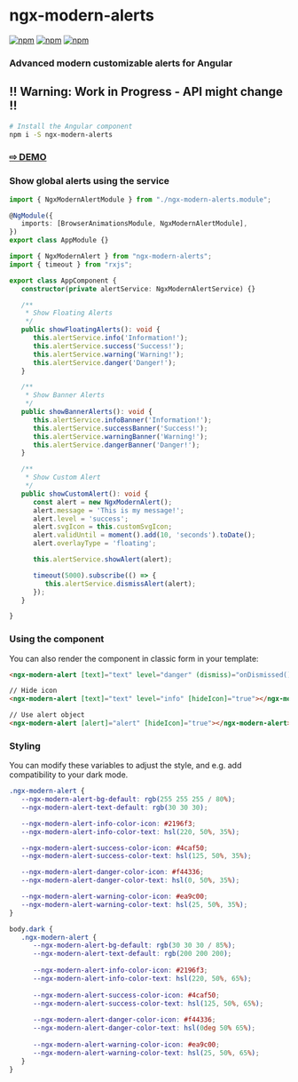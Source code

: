 # ngx-modern-alerts

[![npm](https://img.shields.io/npm/v/ngx-modern-alerts.svg)](https://www.npmjs.com/package/ngx-modern-alerts)
[![npm](https://img.shields.io/npm/dm/ngx-modern-alerts.svg)](https://www.npmjs.com/package/ngx-modern-alerts)
[![npm](https://img.shields.io/librariesio/release/npm/ngx-modern-alerts)](https://www.npmjs.com/package/ngx-modern-alerts)

### Advanced modern customizable alerts for Angular

## !! Warning: Work in Progress - API might change !!

```sh
# Install the Angular component
npm i -S ngx-modern-alerts
```

### <a href="https://btxtiger.github.io/ngx-modern-alerts/" target="_blank">⇨ DEMO</a>

### Show global alerts using the service

```ts
import { NgxModernAlertModule } from "./ngx-modern-alerts.module";

@NgModule({
   imports: [BrowserAnimationsModule, NgxModernAlertModule],
})
export class AppModule {}
```

```ts
import { NgxModernAlert } from "ngx-modern-alerts";
import { timeout } from "rxjs";

export class AppComponent {
   constructor(private alertService: NgxModernAlertService) {}

   /**
    * Show Floating Alerts
    */
   public showFloatingAlerts(): void {
      this.alertService.info('Information!');
      this.alertService.success('Success!');
      this.alertService.warning('Warning!');
      this.alertService.danger('Danger!');
   }

   /**
    * Show Banner Alerts
    */
   public showBannerAlerts(): void {
      this.alertService.infoBanner('Information!');
      this.alertService.successBanner('Success!');
      this.alertService.warningBanner('Warning!');
      this.alertService.dangerBanner('Danger!');
   }

   /**
    * Show Custom Alert
    */
   public showCustomAlert(): void {
      const alert = new NgxModernAlert();
      alert.message = 'This is my message!';
      alert.level = 'success';
      alert.svgIcon = this.customSvgIcon;
      alert.validUntil = moment().add(10, 'seconds').toDate();
      alert.overlayType = 'floating';

      this.alertService.showAlert(alert);

      timeout(5000).subscribe(() => {
         this.alertService.dismissAlert(alert);
      });
   }

}
```

### Using the component
You can also render the component in classic form in your template:

```html
<ngx-modern-alert [text]="text" level="danger" (dismiss)="onDismissed()"></ngx-modern-alert>

// Hide icon
<ngx-modern-alert [text]="text" level="info" [hideIcon]="true"></ngx-modern-alert>

// Use alert object
<ngx-modern-alert [alert]="alert" [hideIcon]="true"></ngx-modern-alert>
```

### Styling

You can modify these variables to adjust the style, and e.g. add compatibility to your dark mode.

```scss
.ngx-modern-alert {
   --ngx-modern-alert-bg-default: rgb(255 255 255 / 80%);
   --ngx-modern-alert-text-default: rgb(30 30 30);

   --ngx-modern-alert-info-color-icon: #2196f3;
   --ngx-modern-alert-info-color-text: hsl(220, 50%, 35%);

   --ngx-modern-alert-success-color-icon: #4caf50;
   --ngx-modern-alert-success-color-text: hsl(125, 50%, 35%);

   --ngx-modern-alert-danger-color-icon: #f44336;
   --ngx-modern-alert-danger-color-text: hsl(0, 50%, 35%);

   --ngx-modern-alert-warning-color-icon: #ea9c00;
   --ngx-modern-alert-warning-color-text: hsl(25, 50%, 35%);
}

body.dark {
   .ngx-modern-alert {
      --ngx-modern-alert-bg-default: rgb(30 30 30 / 85%);
      --ngx-modern-alert-text-default: rgb(200 200 200);
      
      --ngx-modern-alert-info-color-icon: #2196f3;
      --ngx-modern-alert-info-color-text: hsl(220, 50%, 65%);
      
      --ngx-modern-alert-success-color-icon: #4caf50;
      --ngx-modern-alert-success-color-text: hsl(125, 50%, 65%);
      
      --ngx-modern-alert-danger-color-icon: #f44336;
      --ngx-modern-alert-danger-color-text: hsl(0deg 50% 65%);
      
      --ngx-modern-alert-warning-color-icon: #ea9c00;
      --ngx-modern-alert-warning-color-text: hsl(25, 50%, 65%);
   }
}
```
